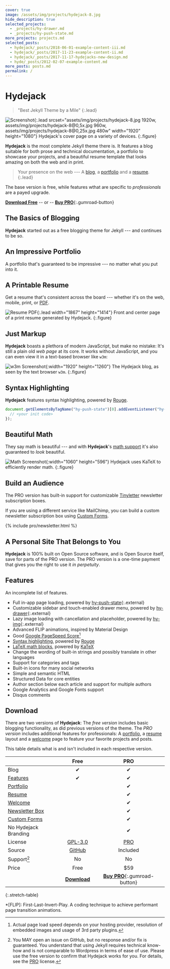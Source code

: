 ```yaml
---
cover: true
image: /assets/img/projects/hydejack-8.jpg
hide_description: true
selected_projects:
  - _projects/hy-drawer.md
  - _projects/hy-push-state.md
more_projects: projects.md
selected_posts:
  - hydejack/_posts/2018-06-01-example-content-iii.md
  - hydejack/_posts/2017-11-23-example-content-ii.md
  - hydejack/_posts/2017-11-17-hydejacks-new-design.md
  - hyde/_posts/2012-02-07-example-content.md
more_posts: posts.md
permalink: /
---
```


# Hydejack

> "Best Jekyll Theme by a Mile"
{:.lead}

![Screenshot](assets/img/projects/hydejack-8.jpg){:.lead srcset="assets/img/projects/hydejack-8.jpg 1920w, assets/img/projects/hydejack-8@0,5x.jpg 960w, assets/img/projects/hydejack-8@0,25x.jpg 480w" width="1920" height="1080"}
Hydejack's cover page on a variety of devices.
{:.figure}

**Hydejack** is the most complete Jekyll theme there is. It features a blog suitable for both prose and technical documentation, a portfolio to showcase your projects, and a beautiful resume template that looks amazing on both the web and in print.

> Your presence on the web --- A [blog], a [portfolio] and a [resume].
{:.lead}

The base version is free, while features wthat are specific to *professionals* are a payed upgrade. 

[**Download Free**][kit]
-- or --
[**Buy PRO**][buy]{:.gumroad-button}

## The Basics of Blogging
**Hydejack** started out as a free blogging theme for Jekyll --- and continues to be so.

<!--posts-->


## An Impressive Portfolio
A portfolio that's guaranteed to be impressive --- no matter what you put into it.

<!--projects-->

## A Printable Resume
Get a resume that's consistent across the board --- whether it's on the web, mobile, print, or [PDF](assets/Resume.pdf).

![Resume PDF](assets/img/resume.png){:.lead width="1867" height="1414"}
Front and center page of a print resume generated by Hydejack.
{:.figure}

## Just Markup
**Hydejack** boasts a plethora of modern JavaScript, but make no mistake: It's still a plain old *web page* at its core. It works without JavaScript, and you can even view it in a text-based browser like `w3m`:

![w3m Screenshot](assets/img/w3m.png){:width="1920" height="1260"}
The Hydejack blog, as seen by the text browser `w3m`.
{:.figure}


<!-- ## Fun for Machines to Read
**Hydejack** is fun for humans to read, but it's even more fun for machines, thanks to Structured Data.

![Structured Data testing tool](assets/img/sdtt.png)
Google's structured data testing tool showing the entities found on Hydejack's TODO page.
{:.figure}

If you don't want robots to reading your site, you can disable this feature with just one setting. -->


<!-- ## Speed isn't Everything...
...it's the most important thing --- which is why **Hydejack** is insanely fast. TODO -->


## Syntax Highlighting
**Hydejack** features syntax highlighting, powered by [Rouge].

```js
document.getElementsByTagName("hy-push-state")[0].addEventListener("hy-push-state-load", function() {
  // <your init code>
});
```


## Beautiful Math
They say math is beautiful --- and with **Hydejack**'s [math support][latex] it's also guaranteed to *look* beautiful.

![Math Screenshot](assets/img/example-content-iii.jpg){:width="1060" height="596"}
Hydejack uses KaTeX to efficiently render math.
{:.figure}

<!-- $$
\begin{aligned}
  \phi(x,y) &= \phi \left(\sum_{i=1}^n x_ie_i, \sum_{j=1}^n y_je_j \right) \\[2em]
            &= \sum_{i=1}^n \sum_{j=1}^n x_i y_j \phi(e_i, e_j)            \\[2em]
            &= (x_1, \ldots, x_n)
               \left(\begin{array}{ccc}
                 \phi(e_1, e_1)  & \cdots & \phi(e_1, e_n) \\
                 \vdots          & \ddots & \vdots         \\
                 \phi(e_n, e_1)  & \cdots & \phi(e_n, e_n)
               \end{array}\right)
               \left(\begin{array}{c}
                 y_1    \\
                 \vdots \\
                 y_n
               \end{array}\right)
\end{aligned}
$$ -->


## Build an Audience
The PRO version has built-in support for customizable [Tinyletter] newsletter subscription boxes.

If you are using a different service like MailChimp, you can build a custom newsletter subscription box using [Custom Forms][forms].

{% include pro/newsletter.html %}


## A Personal Site That Belongs to You
**Hydejack** is 100% built on Open Source software, and is Open Source itself, save for parts of the PRO version. The PRO version is a one-time payment that gives you the right to use it *in perpetuity*.

## Features
An incomplete list of features.

* Full in-app page loading, powered by [hy-push-state]{:.external}
* Customizable sidebar and touch-enabled drawer menu, powered by [hy-drawer]{:.external}
* Lazy image loading with cancellation and placeholder, powered by [hy-img]{:.external}
* Advanced FLIP animations, inspired by Material Design
* Good [Google PageSpeed Score][gpss][^4]
* [Syntax highlighting](#syntax-highlighting), powered by [Rouge]
* [LaTeX math blocks][latex], powered by [KaTeX]
* Change the wording of built-in strings and possibly translate in other languages
* Support for categories and tags
* Built-in icons for many social networks
* Simple and semantic HTML
* Structured Data for core entities
* Author section below each article and support for multiple authors
* Google Analytics and Google Fonts support
* Disqus comments



## Download
There are two versions of **Hydejack**: The *free version* includes basic blogging functionality,
as did previous versions of the theme.
The *PRO version* includes additional features for professionals:
A [portfolio], a [resume] layout and a [welcome] page to feature your favorite projects and posts.

This table details what is and isn't included in each respective version.

|                        | Free               | PRO      |
|:-----------------------|:------------------:|:--------:|
| Blog                   | &#x2714;           | &#x2714; |
| [Features][feat]       | &#x2714;           | &#x2714; |
| [Portfolio]            |                    | &#x2714; |
| [Resume]               |                    | &#x2714; |
| [Welcome]              |                    | &#x2714; |
| [Newsletter Box][news] |                    | &#x2714; |
| [Custom Forms][forms]  |                    | &#x2714; |
| No Hydejack Branding   |                    | &#x2714; |
| License                | [GPL-3.0][license] | [PRO]    |
| Source                 | [GitHub][src]      | Included |
| Support[^1]            | No                 | No       |
| Price                  | Free               | $59      |
| | [**Download**][kit] | [**Buy PRO**][buy]{:.gumroad-button} |
{:.stretch-table}

[^1]: You MAY open an issue on GitHub, but no response and/or fix is guaranteed.
      You understand that using Jekyll requires technical know-how and is not comparable to Wordpress in terms of ease of use. Please use the free version to confirm that Hydejack works for you. For details, see the [PRO] license.

[^4]: Actual page load speed depends on your hosting provider, resolution of embedded images and usage of 3rd party plugins.

[blog]: !blog.md
[portfolio]: projects.md
[resume]: resume.md
[download]: download.md
[welcome]: README.md
[forms]: forms-by-example.md

[feat]: #features
[news]: #build-an-audience
[syntax]: #syntax-highlighting
[latex]: hydejack/_posts/2018-06-01-example-content-iii.md#math

[license]: LICENSE.md
[pro]: licenses/PRO.md
[docs]: docs/8.0.0-beta.4/README.md

[kit]: https://github.com/qwtel/hydejack-starter-kit/archive/v8.0.0-beta.4.zip
[src]: https://github.com/qwtel/hydejack
[gem]: https://rubygems.org/gems/jekyll-theme-hydejack
[buy]: https://gumroad.com/l/hydejack-pro

[gpss]: https://developers.google.com/speed/pagespeed/insights/?url=https%3A%2F%2Fhydejack.com%2F
[hy-push-state]: https://qwtel.com/hy-push-state/
[hy-drawer]: https://qwtel.com/hy-drawer/
[hy-img]: https://qwtel.com/hy-img/
[rouge]: http://rouge.jneen.net
[katex]: https://khan.github.io/KaTeX/
[tinyletter]: https://tinyletter.com/

*[FLIP]: First-Last-Invert-Play. A coding technique to achieve performant page transition animations.

